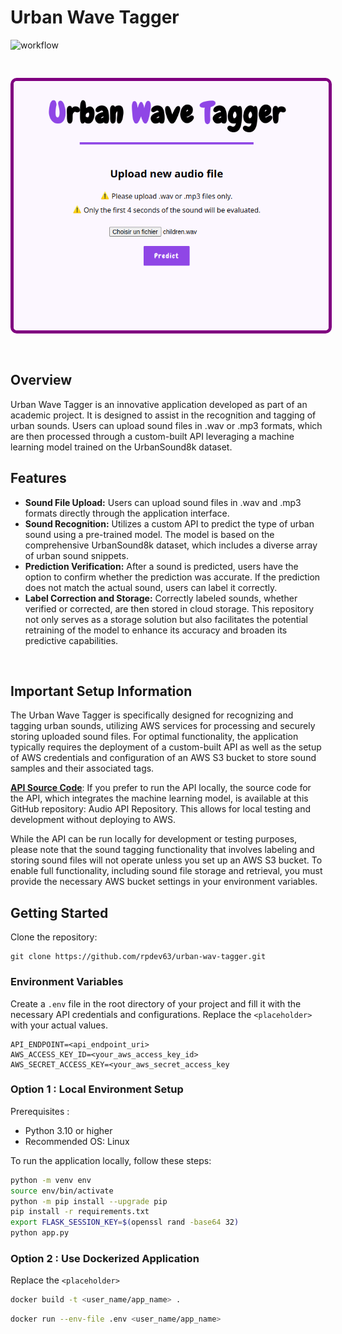 # Urban Wave Tagger

![workflow](https://github.com/rpdev63/urban-wav-tagger/actions/workflows/test.yaml/badge.svg?event=push)

<center style="padding:30px 0" >
    <img src="uwt1.png" alt="Screenshot Home page" style="border: 5px solid purple; border-radius:10px ; ">
    <br>
</center>



## Overview
Urban Wave Tagger is an innovative application developed as part of an academic project. It is designed to assist in the recognition and tagging of urban sounds. Users can upload sound files in .wav or .mp3 formats, which are then processed through a custom-built API leveraging a machine learning model trained on the UrbanSound8k dataset.

## Features

- **Sound File Upload:** Users can upload sound files in .wav and .mp3 formats directly through the application interface.
- **Sound Recognition:** Utilizes a custom API to predict the type of urban sound using a pre-trained model. The model is based on the comprehensive UrbanSound8k dataset, which includes a diverse array of urban sound snippets.
- **Prediction Verification:** After a sound is predicted, users have the option to confirm whether the prediction was accurate. If the prediction does not match the actual sound, users can label it correctly.
- **Label Correction and Storage:** Correctly labeled sounds, whether verified or corrected, are then stored in cloud storage. This repository not only serves as a storage solution but also facilitates the potential retraining of the model to enhance its accuracy and broaden its predictive capabilities.
<br/>

## Important Setup Information

The Urban Wave Tagger is specifically designed for recognizing and tagging urban sounds, utilizing AWS services for processing and securely storing uploaded sound files. For optimal functionality, the application typically requires the deployment of a custom-built API as well as the setup of AWS credentials and configuration of an AWS S3 bucket to store sound samples and their associated tags.

<u><b>API Source Code</b></u>: If you prefer to run the API locally, the source code for the API, which integrates the machine learning model, is available at this GitHub repository: Audio API Repository. This allows for local testing and development without deploying to AWS.

While the API can be run locally for development or testing purposes, please note that the sound tagging functionality that involves labeling and storing sound files will not operate unless you set up an AWS S3 bucket. To enable full functionality, including sound file storage and retrieval, you must provide the necessary AWS bucket settings in your environment variables.

## Getting Started

Clone the repository:
```
git clone https://github.com/rpdev63/urban-wav-tagger.git
```

### Environment Variables

Create a `.env` file in the root directory of your project and fill it with the necessary API credentials and configurations. Replace the `<placeholder>` with your actual values.

```plaintext
API_ENDPOINT=<api_endpoint_uri>
AWS_ACCESS_KEY_ID=<your_aws_access_key_id>
AWS_SECRET_ACCESS_KEY=<your_aws_secret_access_key
```

### Option 1 : Local Environment Setup

Prerequisites : 
- Python 3.10 or higher
- Recommended OS: Linux

To run the application locally, follow these steps:

```bash
python -m venv env
source env/bin/activate
python -m pip install --upgrade pip
pip install -r requirements.txt
export FLASK_SESSION_KEY=$(openssl rand -base64 32)
python app.py
```

### Option 2 : Use Dockerized Application

Replace the `<placeholder>` 

```bash
docker build -t <user_name/app_name> .
```
```bash
docker run --env-file .env <user_name/app_name>
```



